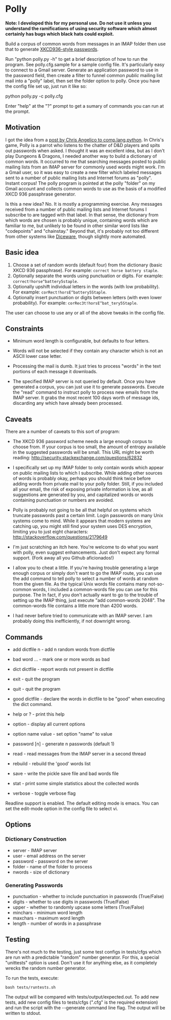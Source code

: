 # Polly

**Note: I developed this for my personal use. Do not use it unless you
understand the ramifications of using security software which almost
certainly has bugs which black hats could exploit.**

Build a corpus of common words from messages in an IMAP folder then
use that to generate [XKCD936-style passwords](https://xkcd.com/936/).

Run "python polly.py -h" to get a brief description of how to run the
program. See polly.cfg.sample for a sample config file.  It's particularly
easy to connect to a Gmail server. Generate an application password to use
in the password field, then create a filter to funnel common *public*
mailing list mail into a "polly" label, then set the folder option to polly.
Once you have the config file set up, just run it like so:

python polly.py -c polly.cfg

Enter "help" at the "?" prompt to get a sumary of commands you can run at
the prompt.

## Motivation

I got the idea from a [post by Chris Angelico to
comp.lang.python](https://mail.python.org/pipermail/python-list/2014-August/827854.html).
In Chris's game, Polly is a parrot who listens to the chatter of D&D players
and spits out passwords when asked.  I thought it was an excellent idea, but
as I don't play Dungeons & Dragons, I needed another way to build a
dictionary of common words. It occurred to me that searching messages posted
to public mailing lists from an IMAP server for commonly used words might
work. I'm a Gmail user, so it was easy to create a new filter which labeled
messages sent to a number of public mailing lists and Internet forums as
"polly".  Instant corpus!  The polly program is pointed at the polly
"folder" on my Gmail account and collects common words to use as the basis
of a modified XKCD 936 passphrase generator.

Is this a new idea? No. It is mostly a programming exercise. Any
messages received from a number of public mailing lists and Internet
forums I subscribe to are tagged with that label.  In that sense, the
dictionary from which words are chosen is probably unique, containing
words which are familiar to me, but unlikely to be found in other
similar word lists like "codepoints" and "chainstay."  Beyond that,
it's probably not too different from other systems like
[Diceware](http://world.std.com/~reinhold/diceware.html), though
slightly more automated.

## Basic idea

1. Choose a set of random words (default four) from the dictionary (basic XKCD 936
   passphrase). For example: `correct horse battery staple`.
2. Optionally separate the words using punctuation or digits. For example: `correct!horse^battery5staple`.
3. Optionally upshift individual letters in the words (with low probability). For example: `corRect!horsE^battery5Staple`.
4. Optionally insert punctuation or digits between letters (with even lower
   probability). For example: `corRec3t!horsE^bat_tery5Staple`.

The user can choose to use any or all of the above tweaks in the
config file.

## Constraints

* Minimum word length is configurable, but defaults to four letters.

* Words will not be selected if they contain any character which is not
  an ASCII lower case letter.

* Processing the mail is dumb. It just tries to process "words" in the text
  portions of each message it downloads.

* The specified IMAP server is not queried by default. Once you have
  generated a corpus, you can just use it to generate
  passwords. Execute the "read" command to instruct polly to process
  new emails from the IMAP server. It grabs the most recent 100 days
  worth of message ids, discarding any which have already been processed.

## Caveats

There are a number of caveats to this sort of program:

* The XKCD 936 password scheme needs a large enough corpus to choose
  from.  If your corpus is too small, the amount of entropy available
  in the suggested passwords will be small. This URL might be worth
  reading: http://security.stackexchange.com/questions/62832

* I specifically set up my IMAP folder to only contain words which
  appear on public mailing lists to which I subscribe. While adding
  other sources of words is probably okay, perhaps you should think
  twice before adding words from private mail to your polly
  folder. Still, if you included all your email, the risk of exposing
  private information is low, as all suggestions are generated by you,
  and capitalized words or words containing punctuation or numbers are
  avoided.

* Polly is probably not going to be all that helpful on systems which
  truncate passwords past a certain limit. Login passwords on many Unix
  systems come to mind. While it appears that modern systems are catching
  up, you might still find your system uses DES encryption, limiting you to
  just eight characters: http://stackoverflow.com/questions/2179649

* I'm just scratching an itch here. You're welcome to do what you want
  with polly, even suggest enhancements. Just don't expect any formal
  support. (Fork away all you Github aficionados!)

* I allow you to cheat a little. If you're having trouble generating a
  large enough corpus or simply don't want to go the IMAP route, you
  can use the add command to tell polly to select a number of words at
  random from the given file. As the typical Unix words file contains
  many not-so-common words, I included a common-words file you can use
  for this purpose. The In fact, if you don't actually want to go to
  the trouble of setting up the IMAP thing, just execute "add
  common-words 2048". The common-words file contains a little more
  than 4200 words.

* I had never before tried to communicate with an IMAP server. I am
  probably doing this inefficiently, if not downright wrong.

## Commands

* add dictfile n - add n random words from dictfile

* bad word ...   - mark one or more words as bad

* dict dictfile  - report words not present in dictfile

* exit           - quit the program

* quit           - quit the program

* good dictfile  - declare the words in dictfile to be "good" when
                   executing the dict command.

* help or ?      - print this help

* option         - display all current options

* option name value - set option "name" to value

* password [n]   - generate n passwords (default 1)

* read           - read messages from the IMAP server in a second thread

* rebuild        - rebuild the 'good' words list

* save           - write the pickle save file and bad words file

* stat           - print some simple statistics about the collected words

* verbose        - toggle verbose flag

Readline support is enabled. The default editing mode is emacs. You can set
the edit-mode option in the config file to select vi.

## Options

### Dictionary Construction

* server - IMAP server
* user - email address on the server
* password - password on the server
* folder - name of the folder to process
* nwords - size of dictionary

### Generating Passwords

* punctuation - whether to include punctuation in passwords (True/False)
* digits - whether to use digits in passwords (True/False)
* upper - whether to randomly upcase some letters (True/False)
* minchars - minimum word length
* maxchars - maximum word length
* length - number of words in a passphrase

## Testing

There's not much to the testing, just some test configs in tests/cfgs which
are run with a predictable "random" number generator.  For this, a special
"unittests" option is used. Don't use it for anything else, as it completely
wrecks the random number generator.

To run the tests, execute:

    bash tests/runtests.sh

The output will be compared with tests/output/expected.out.  To add new
tests, add new config files to tests/cfgs (".cfg" is the required extension)
and run the script with the --generate command line flag. The output will be
written to stdout.
